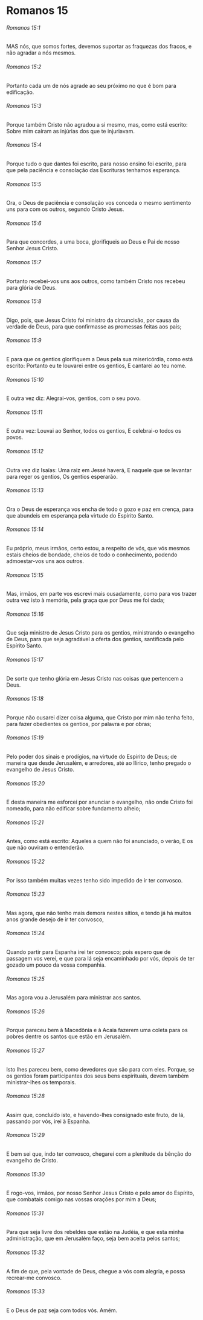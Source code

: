 # Romanos 15

###### Romanos 15:1

MAS nós, que somos fortes, devemos suportar as fraquezas dos fracos, e não agradar a nós mesmos.

###### Romanos 15:2

Portanto cada um de nós agrade ao seu próximo no que é bom para edificação.

###### Romanos 15:3

Porque também Cristo não agradou a si mesmo, mas, como está escrito: Sobre mim caíram as injúrias dos que te injuriavam.

###### Romanos 15:4

Porque tudo o que dantes foi escrito, para nosso ensino foi escrito, para que pela paciência e consolação das Escrituras tenhamos esperança.

###### Romanos 15:5

Ora, o Deus de paciência e consolação vos conceda o mesmo sentimento uns para com os outros, segundo Cristo Jesus.

###### Romanos 15:6

Para que concordes, a uma boca, glorifiqueis ao Deus e Pai de nosso Senhor Jesus Cristo.

###### Romanos 15:7

Portanto recebei-vos uns aos outros, como também Cristo nos recebeu para glória de Deus.

###### Romanos 15:8

Digo, pois, que Jesus Cristo foi ministro da circuncisão, por causa da verdade de Deus, para que confirmasse as promessas feitas aos pais;

###### Romanos 15:9

E para que os gentios glorifiquem a Deus pela sua misericórdia, como está escrito: Portanto eu te louvarei entre os gentios, E cantarei ao teu nome.

###### Romanos 15:10

E outra vez diz: Alegrai-vos, gentios, com o seu povo.

###### Romanos 15:11

E outra vez: Louvai ao Senhor, todos os gentios, E celebrai-o todos os povos.

###### Romanos 15:12

Outra vez diz Isaías: Uma raiz em Jessé haverá, E naquele que se levantar para reger os gentios, Os gentios esperarão.

###### Romanos 15:13

Ora o Deus de esperança vos encha de todo o gozo e paz em crença, para que abundeis em esperança pela virtude do Espírito Santo.

###### Romanos 15:14

Eu próprio, meus irmãos, certo estou, a respeito de vós, que vós mesmos estais cheios de bondade, cheios de todo o conhecimento, podendo admoestar-vos uns aos outros.

###### Romanos 15:15

Mas, irmãos, em parte vos escrevi mais ousadamente, como para vos trazer outra vez isto à memória, pela graça que por Deus me foi dada;

###### Romanos 15:16

Que seja ministro de Jesus Cristo para os gentios, ministrando o evangelho de Deus, para que seja agradável a oferta dos gentios, santificada pelo Espírito Santo.

###### Romanos 15:17

De sorte que tenho glória em Jesus Cristo nas coisas que pertencem a Deus.

###### Romanos 15:18

Porque não ousarei dizer coisa alguma, que Cristo por mim não tenha feito, para fazer obedientes os gentios, por palavra e por obras;

###### Romanos 15:19

Pelo poder dos sinais e prodígios, na virtude do Espírito de Deus; de maneira que desde Jerusalém, e arredores, até ao Ilírico, tenho pregado o evangelho de Jesus Cristo.

###### Romanos 15:20

E desta maneira me esforcei por anunciar o evangelho, não onde Cristo foi nomeado, para não edificar sobre fundamento alheio;

###### Romanos 15:21

Antes, como está escrito: Aqueles a quem não foi anunciado, o verão, E os que não ouviram o entenderão.

###### Romanos 15:22

Por isso também muitas vezes tenho sido impedido de ir ter convosco.

###### Romanos 15:23

Mas agora, que não tenho mais demora nestes sítios, e tendo já há muitos anos grande desejo de ir ter convosco,

###### Romanos 15:24

Quando partir para Espanha irei ter convosco; pois espero que de passagem vos verei, e que para lá seja encaminhado por vós, depois de ter gozado um pouco da vossa companhia.

###### Romanos 15:25

Mas agora vou a Jerusalém para ministrar aos santos.

###### Romanos 15:26

Porque pareceu bem à Macedônia e à Acaia fazerem uma coleta para os pobres dentre os santos que estão em Jerusalém.

###### Romanos 15:27

Isto lhes pareceu bem, como devedores que são para com eles. Porque, se os gentios foram participantes dos seus bens espirituais, devem também ministrar-lhes os temporais.

###### Romanos 15:28

Assim que, concluído isto, e havendo-lhes consignado este fruto, de lá, passando por vós, irei à Espanha.

###### Romanos 15:29

E bem sei que, indo ter convosco, chegarei com a plenitude da bênção do evangelho de Cristo.

###### Romanos 15:30

E rogo-vos, irmãos, por nosso Senhor Jesus Cristo e pelo amor do Espírito, que combatais comigo nas vossas orações por mim a Deus;

###### Romanos 15:31

Para que seja livre dos rebeldes que estão na Judéia, e que esta minha administração, que em Jerusalém faço, seja bem aceita pelos santos;

###### Romanos 15:32

A fim de que, pela vontade de Deus, chegue a vós com alegria, e possa recrear-me convosco.

###### Romanos 15:33

E o Deus de paz seja com todos vós. Amém.

